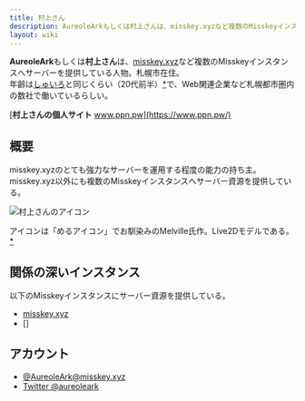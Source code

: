 ```yaml
---
title: 村上さん
description: AureoleArkもしくは村上さんは、misskey.xyzなど複数のMisskeyインスタンスへサーバー資源を提供している人物。
layout: wiki
---
```

**AureoleArk**もしくは**村上さん**は、[misskey.xyz](../../instances/misskey.xyz/)など複数のMisskeyインスタンスへサーバーを提供している人物。札幌市在住。  
年齢は[しゅいろ](../syuilo/)と同じくらい（20代前半）[*](https://misskey.xyz/notes/5c590af23dd27400323acade)で、Web関連企業など札幌都市圏内の数社で働いているらしい。

[**村上さんの個人サイト** www.ppn.pw](https://www.ppn.pw/)

## 概要
misskey.xyzのとても強力なサーバーを運用する程度の能力の持ち主。misskey.xyz以外にも複数のMisskeyインスタンスへサーバー資源を提供している。

![村上さんのアイコン](/files/images/imports/2018/08/murakami-san.720c.jpeg)

アイコンは「めるアイコン」でお馴染みのMelville氏作。Live2Dモデルである。[*](https://misskey.xyz/notes/5c3df084ce8ff90032f76ed4)

## 関係の深いインスタンス
以下のMisskeyインスタンスにサーバー資源を提供している。

- [misskey.xyz](../../instances/misskey.xyz/)
- []

## アカウント
- [@AureoleArk@misskey.xyz](https://misskey.xyz/@AureoleArk)
- [Twitter @aureoleark](https://twitter.com/aureoleark)
